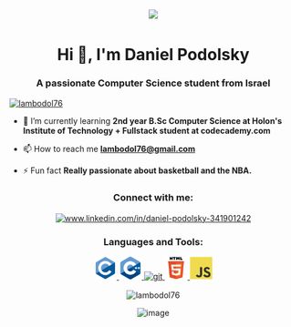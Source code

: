 <h1 align="center">
  <img src="https://im4.ezgif.com/tmp/ezgif-4-974ffb2553.webp" />
</h1>
<h1 align="center">Hi 👋, I'm Daniel Podolsky</h1>
<h3 align="center">A passionate Computer Science student from Israel</h3>

<p align="left"> <a href="https://github.com/ryo-ma/github-profile-trophy"><img src="https://github-profile-trophy.vercel.app/?username=lambodol76" alt="lambodol76" /></a> </p>

- 🌱 I’m currently learning **2nd year B.Sc Computer Science at Holon's Institute of Technology + Fullstack student at codecademy.com**

- 📫 How to reach me **lambodol76@gmail.com**

- ⚡ Fun fact **Really passionate about basketball and the NBA.**

<h3 align="center">Connect with me:</h3>
<p align="center">
<a href="https://linkedin.com/in/www.linkedin.com/in/daniel-podolsky-341901242" target="blank"><img align="center" src="https://raw.githubusercontent.com/rahuldkjain/github-profile-readme-generator/master/src/images/icons/Social/linked-in-alt.svg" alt="www.linkedin.com/in/daniel-podolsky-341901242" height="30" width="40" /></a>
</p>

<h3 align="center">Languages and Tools:</h3>
<p align="center"> <a href="https://www.cprogramming.com/" target="_blank" rel="noreferrer"> <img src="https://raw.githubusercontent.com/devicons/devicon/master/icons/c/c-original.svg" alt="c" width="40" height="40"/> </a> <a href="https://www.w3schools.com/cpp/" target="_blank" rel="noreferrer"> <img src="https://raw.githubusercontent.com/devicons/devicon/master/icons/cplusplus/cplusplus-original.svg" alt="cplusplus" width="40" height="40"/> </a> <a href="https://git-scm.com/" target="_blank" rel="noreferrer"> <img src="https://www.vectorlogo.zone/logos/git-scm/git-scm-icon.svg" alt="git" width="40" height="40"/> </a> <a href="https://www.w3.org/html/" target="_blank" rel="noreferrer"> <img src="https://raw.githubusercontent.com/devicons/devicon/master/icons/html5/html5-original-wordmark.svg" alt="html5" width="40" height="40"/> </a> <a href="https://developer.mozilla.org/en-US/docs/Web/JavaScript" target="_blank" rel="noreferrer"> <img src="https://raw.githubusercontent.com/devicons/devicon/master/icons/javascript/javascript-original.svg" alt="javascript" width="40" height="40"/> </a> </p>
<p align="center"><img align="center" src="https://github-readme-stats.vercel.app/api/top-langs?username=lambodol76&show_icons=true&locale=en&layout=compact" alt="lambodol76" /></p>
<p align="center"><img src="https://im4.ezgif.com/tmp/ezgif-4-403a3facb5.gif" alt="image" /></p>
